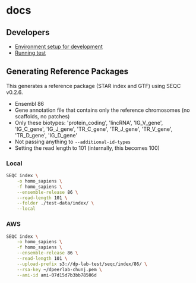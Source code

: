 # docs

## Developers

- [Environment setup for development](./install-dev.md)
- [Running test](./run-test.md)


## Generating Reference Packages

This generates a reference package (STAR index and GTF) using SEQC v0.2.6.

- Ensembl 86
- Gene annotation file that contains only the reference chromosomes (no scaffolds, no patches)
- Only these biotypes: 'protein_coding', 'lincRNA', 'IG_V_gene', 'IG_C_gene', 'IG_J_gene', 'TR_C_gene', 'TR_J_gene', 'TR_V_gene', 'TR_D_gene', 'IG_D_gene'
- Not passing anything to `--additional-id-types`
- Setting the read length to 101 (internally, this becomes 100)

### Local

```bash
SEQC index \
    -o homo_sapiens \
    -f homo_sapiens \
    --ensemble-release 86 \
    --read-length 101 \
    --folder ./test-data/index/ \
    --local
```

### AWS

```bash
SEQC index \
    -o homo_sapiens \
    -f homo_sapiens \
    --ensemble-release 86 \
    --read-length 101 \
    --upload-prefix s3://dp-lab-test/seqc/index/86/ \
    --rsa-key ~/dpeerlab-chunj.pem \
    --ami-id ami-07d15d7b3bb78506d
```

